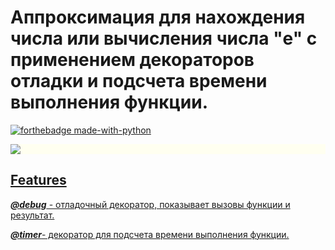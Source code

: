 # Аппроксимация для нахождения числа или вычисления числа "e" с применением декораторов отладки и подсчета времени выполнения функции.

[![forthebadge made-with-python](http://ForTheBadge.com/images/badges/made-with-python.svg)](#)

<p style="background-color:#fffff0"">
<a href="#"><img src="https://media.proglib.io/posts/2020/05/09/1a7f5c1dd7669aa410ea9be6b3d932eb.png"</a>
</p>

## Features
***@debug***  - отладочный декоратор, показывает вызовы функции и  результат.

***@timer***- декоратор для подсчета времени выполнения функции.
